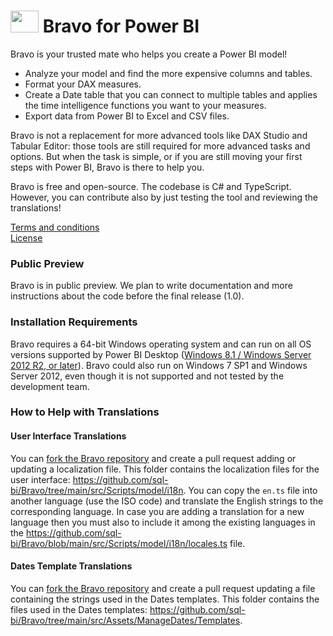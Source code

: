 # <img style="display:inline-block; height:35px; width:45px" src="./src/wwwroot/images/bravo.svg"> Bravo for Power BI

Bravo is your trusted mate who helps you create a Power BI model!

 - Analyze your model and find the more expensive columns and tables. 
 - Format your DAX measures.
 - Create a Date table that you can connect to multiple tables and applies the time intelligence functions you want to your measures.
 - Export data from Power BI to Excel and CSV files.

Bravo is not a replacement for more advanced tools like DAX Studio and Tabular Editor: those tools are still required for more advanced tasks and options. But when the task is simple, or if you are still moving your first steps with Power BI, Bravo is there to help you.

Bravo is free and open-source. The codebase is C# and TypeScript. However, you can contribute also by just testing the tool and reviewing the translations!

[Terms and conditions](TERMS.md)  
[License](LICENSE)

### Public Preview
Bravo is in public preview. We plan to write documentation and more instructions about the code before the final release (1.0).

### Installation Requirements
Bravo requires a 64-bit Windows operating system and can run on all OS versions supported by Power BI Desktop ([Windows 8.1 / Windows Server 2012 R2, or later](https://docs.microsoft.com/en-us/power-bi/fundamentals/desktop-get-the-desktop#minimum-requirements)). 
Bravo could also run on Windows 7 SP1 and Windows Server 2012, even though it is not supported and not tested by the development team.

### How to Help with Translations

#### User Interface Translations
You can [fork the Bravo repository](https://github.com/sql-bi/Bravo/fork) and create a pull request adding or updating a localization file.
This folder contains the localization files for the user interface: https://github.com/sql-bi/Bravo/tree/main/src/Scripts/model/i18n.
You can copy the `en.ts` file into another language (use the ISO code) and translate the English strings to the corresponding language.
In case you are adding a translation for a new language then you must also to include it among the existing languages in the https://github.com/sql-bi/Bravo/blob/main/src/Scripts/model/i18n/locales.ts file.

#### Dates Template Translations
You can [fork the Bravo repository](https://github.com/sql-bi/Bravo/fork) and create a pull request updating a file containing the strings used in the Dates templates.
This folder contains the files used in the Dates templates: https://github.com/sql-bi/Bravo/tree/main/src/Assets/ManageDates/Templates.